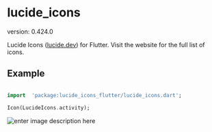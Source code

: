 # lucide_icons

version: 0.424.0

Lucide Icons ([lucide.dev](https://lucide.dev)) for Flutter. Visit the website for the full list of icons.

## Example

```dart

import  'package:lucide_icons_flutter/lucide_icons.dart';

Icon(LucideIcons.activity);

```

![enter image description here](https://i.imgur.com/iopbEUh.png)
